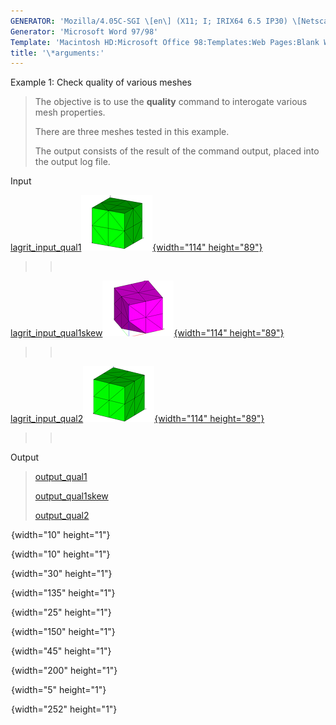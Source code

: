 ```yaml
---
GENERATOR: 'Mozilla/4.05C-SGI \[en\] (X11; I; IRIX64 6.5 IP30) \[Netscape\]'
Generator: 'Microsoft Word 97/98'
Template: 'Macintosh HD:Microsoft Office 98:Templates:Web Pages:Blank Web Page'
title: '\*arguments:'
---
```


Example 1: Check quality of various meshes

> The objective is to use the **quality** command to interogate various
> mesh properties.
>
> There are three meshes tested in this example.
>
> The output consists of the result of the command output, placed into
> the output log file.

Input

[lagrit\_input\_qual1![](image/qual1_tn.gif){width="114"
height="89"}](../input_output/lagrit_input_qual1)

> >  

[lagrit\_input\_qual1skew![](image/qua11skew_tn.gif){width="114"
height="89"}](../input_output/lagrit_input_qual1skew)

> >  

[lagrit\_input\_qual2![](image/qual2_tn.gif){width="114"
height="89"}](../input_output/lagrit_input_qual2)

> >  

Output

> [output\_qual1](../input_output/output_qual1)
>
> [output\_qual1skew](../input_output/output_qual1skew)
>
> [output\_qual2](../input_output/output_qual2)

![](transparent.gif){width="10" height="1"}

![](transparent.gif){width="10" height="1"}

![](transparent.gif){width="30" height="1"}

![](transparent.gif){width="135" height="1"}

![](transparent.gif){width="25" height="1"}

![](transparent.gif){width="150" height="1"}

![](transparent.gif){width="45" height="1"}

![](transparent.gif){width="200" height="1"}

![](transparent.gif){width="5" height="1"}

![](transparent.gif){width="252" height="1"}
